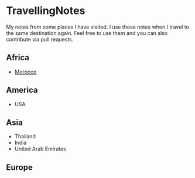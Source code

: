 # TravellingNotes
My notes from some places I have visited. I use these notes when I travel to the same destination again. Feel free to use them and you can also contribute via pull requests.

## Africa
- [Morocco](Africa/Morocco.md)

## America
- USA

## Asia
- Thailand
- India
- United Arab Emirates

## Europe
